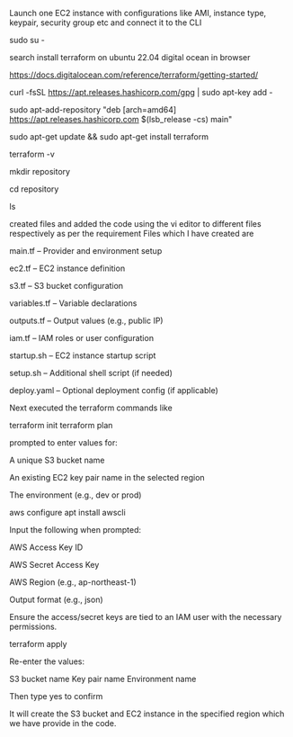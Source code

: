 Launch one EC2 instance with configurations like AMI, instance type, keypair, security group etc and connect it to the CLI

sudo su -

search install terraform on ubuntu 22.04 digital ocean in browser

https://docs.digitalocean.com/reference/terraform/getting-started/

curl -fsSL https://apt.releases.hashicorp.com/gpg | sudo apt-key add -

sudo apt-add-repository "deb [arch=amd64] https://apt.releases.hashicorp.com $(lsb_release -cs) main"

sudo apt-get update && sudo apt-get install terraform

terraform -v

mkdir repository

cd repository

ls

created files and added the code using the vi editor to different files respectively as per the requirement
Files which I have created are 

main.tf – Provider and environment setup

ec2.tf – EC2 instance definition

s3.tf – S3 bucket configuration

variables.tf – Variable declarations

outputs.tf – Output values (e.g., public IP)

iam.tf – IAM roles or user configuration

startup.sh – EC2 instance startup script

setup.sh – Additional shell script (if needed)

deploy.yaml – Optional deployment config (if applicable)

Next executed the terraform commands like

terraform init
terraform plan

prompted to enter values for:

A unique S3 bucket name

An existing EC2 key pair name in the selected region

The environment (e.g., dev or prod)

aws configure
apt install awscli

Input the following when prompted:

AWS Access Key ID

AWS Secret Access Key

AWS Region (e.g., ap-northeast-1)

Output format (e.g., json)

Ensure the access/secret keys are tied to an IAM user with the necessary permissions.

terraform apply

Re-enter the values:

S3 bucket name
Key pair name
Environment name

Then type yes to confirm

It will create the S3 bucket and EC2 instance in the specified region which we have provide in the code.
